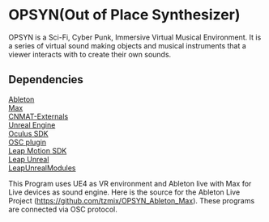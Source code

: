 # OPSYN(Out of Place Synthesizer)

OPSYN is a Sci-Fi, Cyber Punk, Immersive Virtual Musical Environment. It is a series of virtual sound making objects and musical instruments that a viewer interacts with to create their own sounds.

## Dependencies
[Ableton](https://www.ableton.com/) \
[Max](https://cycling74.com/products/max/) \
[CNMAT-Externals](https://github.com/CNMAT/CNMAT-Externs) \
[Unreal Engine](https://www.unrealengine.com) \
[Oculus SDK](https://developer.oculus.com) \
[OSC plugin](https://github.com/monsieurgustav/UE4-OSC) \
[Leap Motion SDK](https://developer.leapmotion.com/get-started) \
[Leap Unreal](https://github.com/leapmotion/LeapUnreal) \
[LeapUnrealModules](https://github.com/leapmotion/LeapUnrealModules) 

This Program uses UE4 as VR environment and Ableton live with Max for Live devices as sound engine. 
Here is the source for the Ableton Live Project (https://github.com/tzmix/OPSYN_Ableton_Max).
These programs are connected via OSC protocol.
